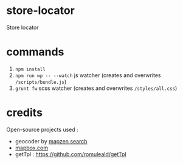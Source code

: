 # store-locator
Store locator

# commands
1. `npm install`
2. `npm run wp -- --watch` js watcher (creates and overwrites `/scripts/bundle.js`)
3. `grunt fw` scss watcher (creates and overwrites `/styles/all.css`)

# credits 
Open-source projects used :
* geocoder by [mapzen search](https://mapzen.com/documentation/search/)
* [mapbox.com](http://mapbox.com)
* getTpl : https://github.com/romuleald/getTpl

